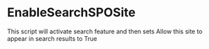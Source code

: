 # EnableSearchSPOSite
This script will activate search feature and then sets Allow this site to appear in search results to True
